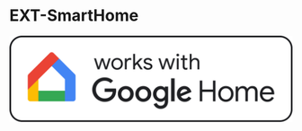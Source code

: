 # EXT-SmartHome

![](https://github.com/bugsounet/EXT-SmartHome/blob/dev/website/assets/img/worksWithGH.png?raw=true)
